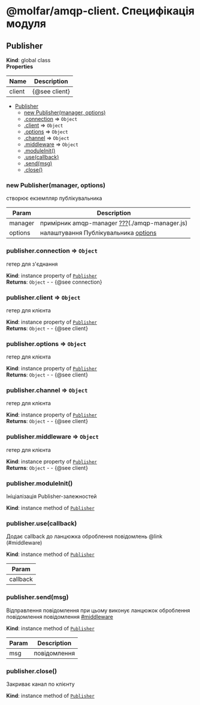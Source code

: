 # @molfar/amqp-client. Специфікація модуля

<a name="Publisher"></a>

## Publisher
**Kind**: global class  
**Properties**

| Name | Description |
| --- | --- |
| client | {@see client} |


* [Publisher](#Publisher)
    * [new Publisher(manager, options)](#new_Publisher_new)
    * [.connection](#Publisher+connection) ⇒ <code>Object</code>
    * [.client](#Publisher+client) ⇒ <code>Object</code>
    * [.options](#Publisher+options) ⇒ <code>Object</code>
    * [.channel](#Publisher+channel) ⇒ <code>Object</code>
    * [.middleware](#Publisher+middleware) ⇒ <code>Object</code>
    * [.moduleInit()](#Publisher+moduleInit)
    * [.use(callback)](#Publisher+use)
    * [.send(msg)](#Publisher+send)
    * [.close()](#Publisher+close)

<a name="new_Publisher_new"></a>

### new Publisher(manager, options)
створює екземпляр публікувальника


| Param | Description |
| --- | --- |
| manager | примірник amqp-manager [???](???)(./amqp-manager.js) |
| options | налаштування Публікувальника [options](options) |

<a name="Publisher+connection"></a>

### publisher.connection ⇒ <code>Object</code>
гетер для з'єднання

**Kind**: instance property of [<code>Publisher</code>](#Publisher)  
**Returns**: <code>Object</code> - - {@see connection}  
<a name="Publisher+client"></a>

### publisher.client ⇒ <code>Object</code>
гетер для клієнта

**Kind**: instance property of [<code>Publisher</code>](#Publisher)  
**Returns**: <code>Object</code> - - {@see client}  
<a name="Publisher+options"></a>

### publisher.options ⇒ <code>Object</code>
гетер для клієнта

**Kind**: instance property of [<code>Publisher</code>](#Publisher)  
**Returns**: <code>Object</code> - - {@see client}  
<a name="Publisher+channel"></a>

### publisher.channel ⇒ <code>Object</code>
гетер для клієнта

**Kind**: instance property of [<code>Publisher</code>](#Publisher)  
**Returns**: <code>Object</code> - - {@see client}  
<a name="Publisher+middleware"></a>

### publisher.middleware ⇒ <code>Object</code>
гетер для клієнта

**Kind**: instance property of [<code>Publisher</code>](#Publisher)  
**Returns**: <code>Object</code> - - {@see client}  
<a name="Publisher+moduleInit"></a>

### publisher.moduleInit()
Ініціалізація Publisher-залежностей

**Kind**: instance method of [<code>Publisher</code>](#Publisher)  
<a name="Publisher+use"></a>

### publisher.use(callback)
Додає callback до ланцюжка оброблення повідомлень @link (#middleware)

**Kind**: instance method of [<code>Publisher</code>](#Publisher)  

| Param |
| --- |
| callback | 

<a name="Publisher+send"></a>

### publisher.send(msg)
Відправлення повідомлення при цьому виконує ланцюжок оброблення повідомлення повідомлення [#middleware](#middleware)

**Kind**: instance method of [<code>Publisher</code>](#Publisher)  

| Param | Description |
| --- | --- |
| msg | повідомлення |

<a name="Publisher+close"></a>

### publisher.close()
Закриває канал по клієнту

**Kind**: instance method of [<code>Publisher</code>](#Publisher)  
